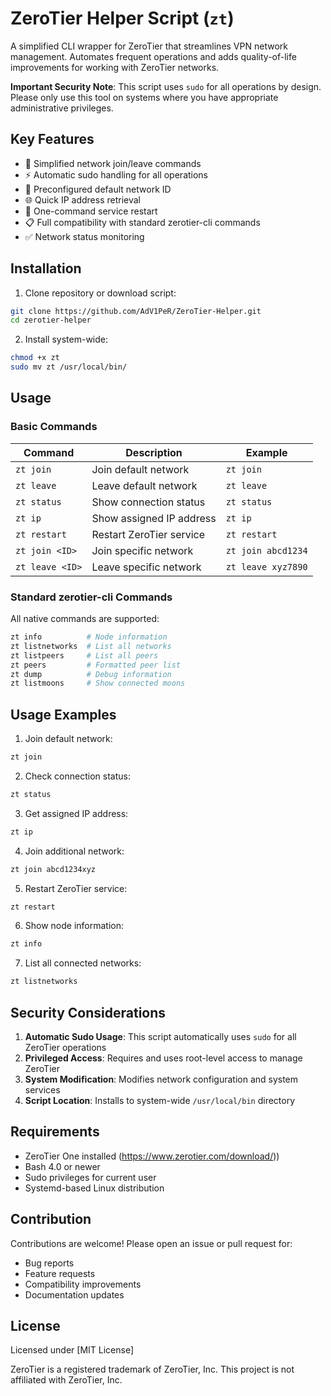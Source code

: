 # ZeroTier Helper Script (`zt`)

A simplified CLI wrapper for ZeroTier that streamlines VPN network management. Automates frequent operations and adds quality-of-life improvements for working with ZeroTier networks.

**Important Security Note**: This script uses `sudo` for all operations by design. Please only use this tool on systems where you have appropriate administrative privileges.

## Key Features

- 🚀 Simplified network join/leave commands
- ⚡ Automatic sudo handling for all operations
- 🔑 Preconfigured default network ID
- 🌐 Quick IP address retrieval
- 🔄 One-command service restart
- 📋 Full compatibility with standard zerotier-cli commands
- ✅ Network status monitoring

## Installation

1. Clone repository or download script:
```bash
git clone https://github.com/AdV1PeR/ZeroTier-Helper.git
cd zerotier-helper
```

2. Install system-wide:
```bash
chmod +x zt
sudo mv zt /usr/local/bin/
```

## Usage

### Basic Commands

| Command          | Description                                  | Example                     |
|------------------|------------------------------------------|----------------------------|
| `zt join`        | Join default network            | `zt join`                  |
| `zt leave`       | Leave default network            | `zt leave`                 |
| `zt status`      | Show connection status              | `zt status`                |
| `zt ip`          | Show assigned IP address            | `zt ip`                    |
| `zt restart`     | Restart ZeroTier service            | `zt restart`               |
| `zt join <ID>`   | Join specific network            | `zt join abcd1234`         |
| `zt leave <ID>`  | Leave specific network            | `zt leave xyz7890`         |

### Standard zerotier-cli Commands

All native commands are supported:

```bash
zt info          # Node information
zt listnetworks  # List all networks
zt listpeers     # List all peers
zt peers         # Formatted peer list
zt dump          # Debug information
zt listmoons     # Show connected moons
```

## Usage Examples

1. Join default network:
```bash
zt join
```

2. Check connection status:
```bash
zt status
```

3. Get assigned IP address:
```bash
zt ip
```

4. Join additional network:
```bash
zt join abcd1234xyz
```

5. Restart ZeroTier service:
```bash
zt restart
```

6. Show node information:
```bash
zt info
```

7. List all connected networks:
```bash
zt listnetworks
```

## Security Considerations

1. **Automatic Sudo Usage**: This script automatically uses `sudo` for all ZeroTier operations
2. **Privileged Access**: Requires and uses root-level access to manage ZeroTier
3. **System Modification**: Modifies network configuration and system services
4. **Script Location**: Installs to system-wide `/usr/local/bin` directory

## Requirements

- ZeroTier One installed (https://www.zerotier.com/download/))
- Bash 4.0 or newer
- Sudo privileges for current user
- Systemd-based Linux distribution

## Contribution

Contributions are welcome! Please open an issue or pull request for:
- Bug reports
- Feature requests
- Compatibility improvements
- Documentation updates

## License

Licensed under [MIT License]

ZeroTier is a registered trademark of ZeroTier, Inc. This project is not affiliated with ZeroTier, Inc.
